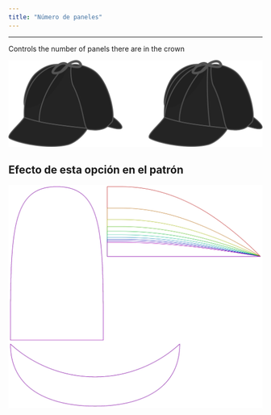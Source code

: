 ```yaml
---
title: "Número de paneles"
---
```


***

Controls the number of panels there are in the crown

![Illustration showing the effect of this option](gores.svg)

## Efecto de esta opción en el patrón

![Esta imagen muestra el efecto de esta opción superponiendo varias variantes que tienen un valor diferente para esta opción](holmes_gores_sample.svg "Efecto de esta opción en el patrón")
